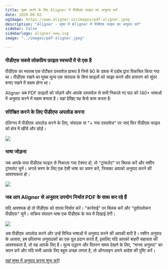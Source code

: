 ```yaml
---
title: मुक्त करने के लिए Aligner में पीडीएफ फाइल का अनुवाद करें
date: 2020-06-02
ogImage: https://www.aligner.io/images/pdf-aligner.jpeg
description: "Aligner - मुफ्त में Aligner में पीडीएफ फाइल का अनुवाद करें"
sidebar: false
sidebarlogo: aligner-new.svg
image: "../images/pdf-aligner.jpeg"

---
```

### पीडीएफ सबसे लोकप्रिय फ़ाइल स्वरूपों में से एक है

पीडीएफ का मतलब एक पोर्टेबल दस्तावेज़ प्रारूप है जिसे 90 के दशक में एडोब द्वारा विकसित किया गया था। पीडीएफ रखने का मुख्य मूल्य एक संपादक के बिना फ़ाइलों को साझा करने और प्रारूपण को सुंदर बनाए रखने में सक्षम होना था।

Aligner अब PDF फ़ाइलों को जोड़ने और आपके दस्तावेज़ से सभी निकाले गए पाठ को 140+ भाषाओं में अनुवाद करने में सक्षम बनाता है। यहां देखिए यह कैसे काम करता है:

### संरेखित करने के लिए पीडीएफ अपलोड करना

एलिग्नर में पीडीएफ अपलोड करने के लिए, संपादक या "+ नया दस्तावेज़" पर जाएं फिर पीडीएफ फाइल को क्षेत्र में खींचें और छोड़ें।

![](../aligner-pdf.gif)

### भाषा जोड़ना

जब आपके पास पीडीएफ फाइल से निकाला गया टेक्स्ट हो, तो "ट्रांसलेट" पर क्लिक करें और मशीन ट्रांसलेट चुनें। अगले चरण के लिए एक ऐसी भाषा का चयन करें, जिसका आपको अनुवाद करने की आवश्यकता हो।

![](../aligner-add-language.gif)

### जब आप Aligner से अनुवाद उपयोग निर्यात PDF के साथ कर रहे हैं

यदि आवश्यक हो तो पीडीएफ को वापस निर्यात करें। "कार्रवाई" पर क्लिक करें और "पूर्वावलोकन पीडीएफ" चुनें। सक्रिय संपादन भाषा एक पीडीएफ के रूप में दिखाई देगी।

![](../aligner-export-pdf.gif)

अब पीडीएफ अपलोड करने और उन्हें विभिन्न भाषाओं में अनुवाद करने की आपकी बारी है। मशीन अनुवाद के अलावा, हम फ्रीलान्स अनुवादकों का एक पूल प्रदान करते हैं, इसलिए यदि आपको बाहरी सहायता की आवश्यकता है, तो यह आपके लिए है। मूल्य उद्धरण और वितरण समय देखने के लिए, "मानव अनुवाद" का चयन करें और यदि सभी आपके लिए बहुत अच्छा लगता है, तो ऑनलाइन अपने आदेश की पुष्टि करें।

[यहां मुफ्त में अनुवाद करना शुरू करें](https://app.aligner.io)!